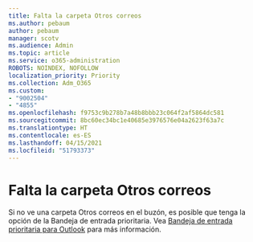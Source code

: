 ```yaml
---
title: Falta la carpeta Otros correos
ms.author: pebaum
author: pebaum
manager: scotv
ms.audience: Admin
ms.topic: article
ms.service: o365-administration
ROBOTS: NOINDEX, NOFOLLOW
localization_priority: Priority
ms.collection: Adm_O365
ms.custom:
- "9002504"
- "4855"
ms.openlocfilehash: f9753c9b278b7a48b8bbb23c064f2af5864dc581
ms.sourcegitcommit: 8bc60ec34bc1e40685e3976576e04a2623f63a7c
ms.translationtype: HT
ms.contentlocale: es-ES
ms.lasthandoff: 04/15/2021
ms.locfileid: "51793373"
---
```

# <a name="missing-clutter-folder"></a>Falta la carpeta Otros correos

Si no ve una carpeta Otros correos en el buzón, es posible que tenga la opción de la Bandeja de entrada prioritaria. Vea [Bandeja de entrada prioritaria para Outlook](https://support.office.com/article/focused-inbox-for-outlook-f445ad7f-02f4-4294-a82e-71d8964e3978) para más información.
